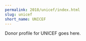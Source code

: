 ```yaml
---
permalink: 2018/unicef/index.html
slug: unicef
short_name: UNICEF
---
```


Donor profile for UNICEF goes here.
